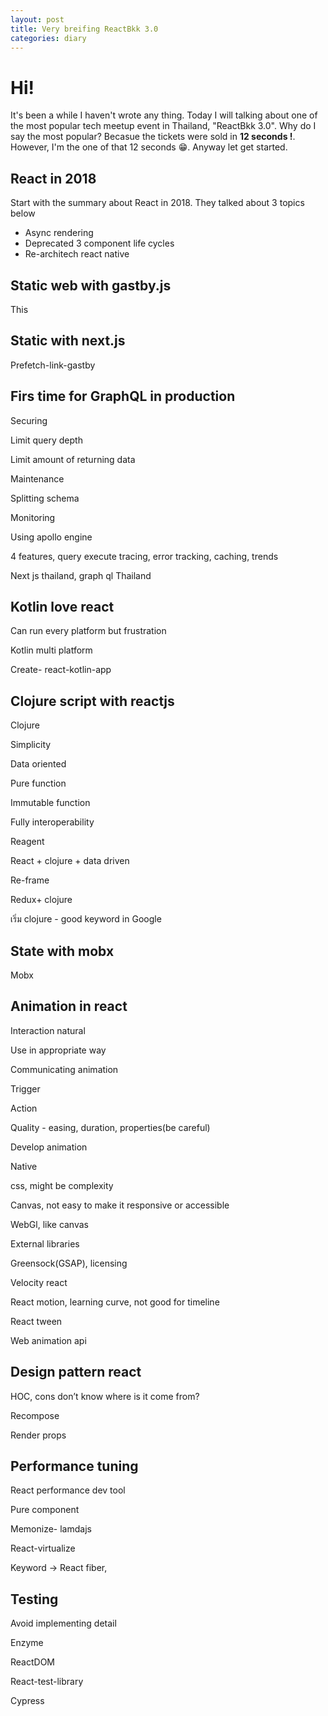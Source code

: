```yaml
---
layout: post
title: Very breifing ReactBkk 3.0
categories: diary
---
```


# Hi!

It's been a while I haven't wrote any thing. Today I will talking about one of the most popular tech meetup event in Thailand, "ReactBkk 3.0". Why do I say the most popular? Becasue the tickets were sold in **12 seconds !**. However, I'm the one of that 12 seconds :grin:. Anyway let get started.

## React in 2018 

Start with the summary about React in 2018. They talked about 3 topics below
- Async rendering 
- Deprecated 3 component life cycles 
- Re-architech react native 

## Static web with gastby.js 

This 

## Static with next.js 

Prefetch-link-gastby 

## Firs time for GraphQL in production 

Securing 

Limit query depth 

Limit amount of returning data 

Maintenance  

Splitting schema 

Monitoring  

Using apollo engine 

4 features, query execute tracing, error tracking, caching, trends 

 

Next js thailand, graph ql Thailand 

 

## Kotlin love react 

Can run every platform but frustration  

Kotlin multi platform 

Create- react-kotlin-app 

 

## Clojure script with reactjs 

Clojure 

Simplicity 

Data oriented  

Pure function 

Immutable function 

Fully interoperability  

Reagent 

React + clojure + data driven  

Re-frame 

Redux+ clojure 

เริ่ม clojure - good keyword in Google 

  

## State with mobx 

Mobx 

 

## Animation in react 

Interaction natural  

Use in appropriate way  

Communicating animation  

Trigger 

Action 

Quality - easing, duration, properties(be careful) 

Develop animation 

 Native 

 css, might be complexity  

Canvas, not easy to make it responsive or accessible  

WebGl, like canvas 

External libraries 

Greensock(GSAP), licensing  

Velocity react 

React motion, learning curve, not good for timeline 

React tween 

Web animation api 

 

## Design pattern react 

HOC, cons don’t know where is it come from? 

Recompose 

Render props 

 

## Performance tuning 

React performance dev tool 

Pure component 

Memonize- lamdajs 

React-virtualize 

Keyword -> React fiber,  

 
## Testing 

Avoid implementing detail 

Enzyme 

ReactDOM 

React-test-library 

Cypress  

